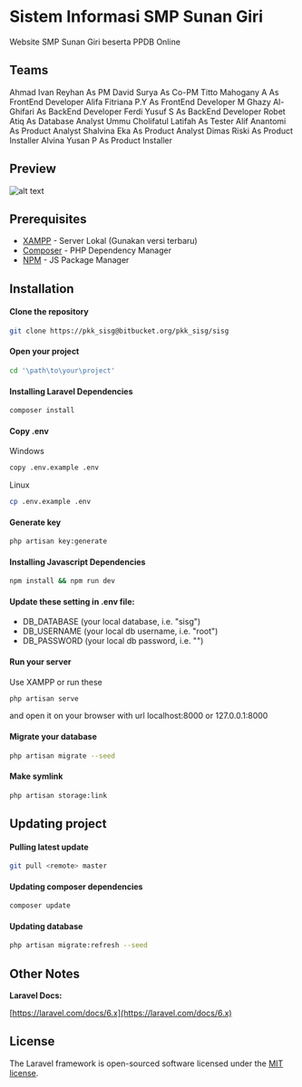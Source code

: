 # Sistem Informasi SMP Sunan Giri

Website SMP Sunan Giri beserta PPDB Online

## Teams

Ahmad Ivan Reyhan As PM
David Surya As Co-PM
Titto Mahogany A As FrontEnd Developer
Alifa Fitriana P.Y As FrontEnd Developer
M Ghazy Al-Ghifari As BackEnd Developer
Ferdi Yusuf S As BackEnd Developer
Robet Atiq As Database Analyst
Ummu Cholifatul Latifah As Tester
Alif Anantomi As Product Analyst
Shalvina Eka As Product Analyst
Dimas Riski As Product Installer
Alvina Yusan P As Product Installer

## Preview

![alt text](https://raw.githubusercontent.com/ferdiys/PKK-SISG/master/Preview/pkk.png)

## Prerequisites

* [XAMPP](https://www.apachefriends.org/download.html) - Server Lokal (Gunakan versi terbaru)
* [Composer](https://getcomposer.org/download/) - PHP Dependency Manager
* [NPM](https://nodejs.org/en/) - JS Package Manager

## Installation

#### Clone the repository

```bash
git clone https://pkk_sisg@bitbucket.org/pkk_sisg/sisg
```

#### Open your project

```bash
cd '\path\to\your\project'
```

#### Installing Laravel Dependencies

```bash
composer install
```

#### Copy .env

Windows
```bash
copy .env.example .env 
```
Linux
```bash
cp .env.example .env 
```

#### Generate key

```bash
php artisan key:generate
```

#### Installing Javascript Dependencies

```bash
npm install && npm run dev
```

#### Update these setting in .env file:

* DB_DATABASE (your local database, i.e. "sisg")
* DB_USERNAME (your local db username, i.e. "root")
* DB_PASSWORD (your local db password, i.e. "")

#### Run your server

Use XAMPP or run these

```bash
php artisan serve
```
and open it on your browser with url localhost:8000 or 127.0.0.1:8000

#### Migrate your database

```bash
php artisan migrate --seed
```

#### Make symlink

```bash
php artisan storage:link
```

## Updating project

#### Pulling latest update

```bash
git pull <remote> master
```

#### Updating composer dependencies

```bash
composer update
```

#### Updating database

```bash
php artisan migrate:refresh --seed
```

## Other Notes

**Laravel Docs:**

[https://laravel.com/docs/6.x](https://laravel.com/docs/6.x)

## License
The Laravel framework is open-sourced software licensed under the [MIT license](https://opensource.org/licenses/MIT).

